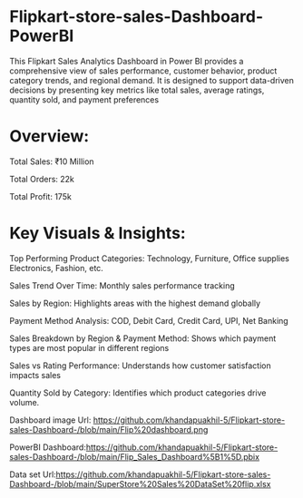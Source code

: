 # Flipkart-store-sales-Dashboard-PowerBI
 This Flipkart Sales Analytics Dashboard in Power BI provides a comprehensive view of sales performance, customer behavior, product category trends, and regional demand. It is designed to support data-driven decisions by presenting key metrics like total sales, average ratings, quantity sold, and payment preferences

# Overview:

Total Sales: ₹10 Million

Total Orders: 22k

Total Profit: 175k



# Key Visuals & Insights:

Top Performing Product Categories: Technology, Furniture, Office supplies Electronics, Fashion, etc.

Sales Trend Over Time: Monthly sales performance tracking

Sales by Region: Highlights areas with the highest demand globally

Payment Method Analysis: COD, Debit Card, Credit Card, UPI, Net Banking

Sales Breakdown by Region & Payment Method: Shows which payment types are most popular in different regions

Sales vs Rating Performance: Understands how customer satisfaction impacts sales

Quantity Sold by Category: Identifies which product categories drive volume.

Dashboard image Url: https://github.com/khandapuakhil-5/Flipkart-store-sales-Dashboard-/blob/main/Flip%20dashboard.png
 
  PowerBI Dashboard:https://github.com/khandapuakhil-5/Flipkart-store-sales-Dashboard-/blob/main/Flip_Sales_Dashboard%5B1%5D.pbix

  Data set Url:https://github.com/khandapuakhil-5/Flipkart-store-sales-Dashboard-/blob/main/SuperStore%20Sales%20DataSet%20flip.xlsx


